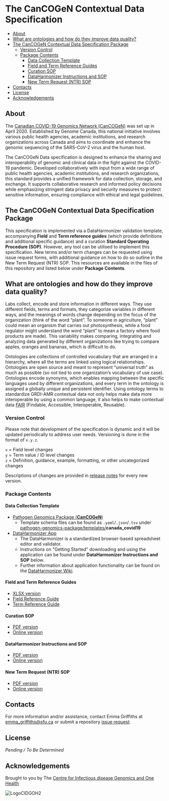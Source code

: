 # The CanCOGeN Contextual Data Specification

  - [About](#about)
  - [What are ontologies and how do they improve data quality?](#what-are-ontologies-and-how-do-they-improve-data-quality)
  - [The CanCOGeN Contextual Data Specification Package](#the-cancogen-contextual-data-specification-package)
    - [Version Control](#version-control)
    - [Package Contents](#package-contents)
      - [Data Collection Template](#data-collection-template)
      - [Field and Term Reference Guides](#field-and-term-reference-guides)
      - [Curation SOP](#curation-sop)
      - [DataHarmonizer Instructions and SOP](#dataharmonizer-instructions-and-sop)
      - [New Term Request (NTR) SOP](#new-term-request-ntr-sop)
  - [Contacts](#contacts)
  - [License](#license)
  - [Acknowledgements](#acknowledgements)

## About

The [Canadian COVID-19 Genomics Network (CanCOGeN)](https://genomecanada.ca/challenge-areas/cancogen/) was set up in April 2020. Established by Genome Canada, this national initiative involves various public health agencies, academic institutions, and research organizations across Canada and aims to coordinate and enhance the genomic sequencing of the SARS-CoV-2 virus and the human host.

The CanCOGeN Data specification is designed to enhance the sharing and interoperability of genomic and clinical data in the fight against the COVID-19 pandemic. Developed collaboratively with input from a wide range of public health agencies, academic institutions, and research organizations, this standard provides a unified framework for data collection, storage, and exchange. It supports collaborative research and informed policy decisions while emphasizing stringent data privacy and security measures to protect sensitive information, ensuring compliance with ethical and legal guidelines. 


## The CanCOGeN Contextual Data Specification Package

This specification is implemented via a DataHarmonizer validation template, accompanying **Field** and **Term reference guides** (which provide definitions and additional specific guidance) and a curation **Standard Operating Procedure (SOP)**. However, any tool can be utilised to implement this specification. New terms and/or term changes can be requested using issue request forms, with additional guidance on how to do so outline in the New Term Request (NTR) SOP. This resources are available in the files of this repository and listed below under **Package Contents**.


## What are ontologies and how do they improve data quality?

Labs collect, encode and store information in different ways. They use different fields, terms and formats, they categorize variables in different ways, and the meanings of words change depending on the focus of the organization (think of the word “plant”. To someone in agriculture, “plant” could mean an organism that carries out photosynthesis, while a food regulator might understand the word “plant” to mean a factory where food products are made). This variability makes comparing, integrating and analyzing data generated by different organizations like trying to compare apples, oranges and bananas, which is difficult to do.

Ontologies are collections of controlled vocabulary that are arranged in a hierarchy, where all the terms are linked using logical relationships. Ontologies are open source and meant to represent “universal truth” as much as possible (so not tied to one organization’s vocabulary of use case). Ontologies encode synonyms, which enables mapping between the specific languages used by different organizations, and every term in the ontology is assigned a globally unique and persistent identifier. Using ontology terms to standardize GRDI-AMR contextual data not only helps make data more interoperable by using a common language, it also helps to make contextual data [FAIR](https://www.go-fair.org/fair-principles/) (Findable, Accessible, Interoperable, Reusable).


### Version Control

Please note that development of the specification is dynamic and it will be updated periodically to address user needs. Versioning is done in the format of `x.y.z`.

`x` = Field level changes <br>
`y` = Term value / ID level changes <br>
`z` = Definition, guidance, example, formatting, or other uncategorized changes

Descriptions of changes are provided in [release notes](https://github.com/cidgoh/CanCOGeN_One_Health/releases) for every new version.


### Package Contents

#### Data Collection Template
- [Pathogen Genomics Package (**CanCOGeN**)](https://github.com/cidgoh/pathogen-genomics-package/releases)
  - Template schema files can be found as `.yaml`/`.json`/`.tsv` under [pathogen-genomics-package/templates/](https://github.com/cidgoh/pathogen-genomics-package/tree/main/templates)**canada_covid19**
- [DataHarmonizer App](https://github.com/cidgoh/DataHarmonizer)
  - The DataHarmonizer is a standardized browser-based spreadsheet editor and validator.
  - Instructions on "Getting Started" downloading and using the application can be found under **DataHarmonizer Instructions and SOP** below.
  - Further information about application functionality can be found on the [DataHarmonizer Wiki](https://github.com/cidgoh/pathogen-genomics-package/wiki/DataHarmonizer-Getting-Started).

#### Field and Term Reference Guides
- [XLSX version](https://github.com/cidgoh/CanCOGeN_One_Health/blob/main/Reference%20Guide/CanCOGeN_Master-Reference-Guide_v1.0.0.xlsx)
- [Field Reference Guide](https://github.com/cidgoh/CanCOGeN_One_Health/blob/main/Reference%20Guide/CanCOGeN_Field-Reference-Guide_v1.0.0.pdf)
- [Term Reference Guide](https://github.com/cidgoh/CanCOGeN_One_Health/blob/main/Reference%20Guide/CanCOGeN_Term-Reference-Guide_v1.0.0.pdf)


#### Curation SOP
- [PDF version](https://github.com/cidgoh/CanCOGeN_One_Health/tree/main/SOPs)
- [Online version](https://docs.google.com/document/d/e/2PACX-1vR4UkqrLaj1-9jxmrNk9mZ4S4Siim8onPHqgdXKd9m1lOroXmekClfPsXlqgFDio1rWZW7lHArSAbOg/pub)

#### DataHarmonizer Instructions and SOP
- [PDF version](https://github.com/cidgoh/CanCOGeN_One_Health/tree/main/SOPs)
- [Online version]()

#### New Term Request (NTR) SOP
- [PDF version](https://github.com/cidgoh/CanCOGeN_One_Health/tree/main/SOPs)
- [Online version](https://docs.google.com/document/d/e/2PACX-1vSLfdjK53wqgq9kvrPfovwtBOUQGPEOetb4rMq9t1De5A6V1iHrGZzUPfIGp-KXk3_qLiiXLSdEB5tF/pub)

## Contacts
For more information and/or assistance, contact Emma Griffiths at emma_griffiths@sfu.ca or submit a repository [issue request](https://github.com/cidgoh/CanCOGeN_One_Health/issues).

## License

_Pending / To Be Determined_

## Acknowledgements

Brought to you by The [Centre for Infectious disease Genomics and One Health](https://cidgoh.ca/)

![LogoCIDGOH2](https://github.com/cidgoh/specification-repo-template/assets/48695054/87fa713d-8fd7-453d-8542-fc413069e842)
